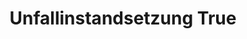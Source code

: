 ---
title: "Unfallinstandsetzung True"
url: /sankt-augustin/unfallinstandsetzung-true/
shop: Autowerkstatt
---